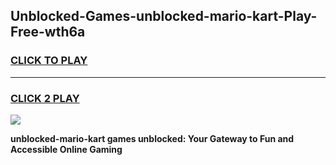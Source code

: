 
## Unblocked-Games-unblocked-mario-kart-Play-Free-wth6a
<h3>
<a href="https://premium76.site?title=unblocked-mario-kart&ref=18A1">CLICK TO PLAY</a></h3>
<hr>

<h3>
<a href="https://premium76.site?title=unblocked-mario-kart&ref=18A1">CLICK 2 PLAY</a>
  
</h3>

<a href="https://premium76.site?title=unblocked-mario-kart&ref=18A1"><img src="https://clearcache.store/games.png"></a>


**unblocked-mario-kart games unblocked: Your Gateway to Fun and Accessible Online Gaming**
